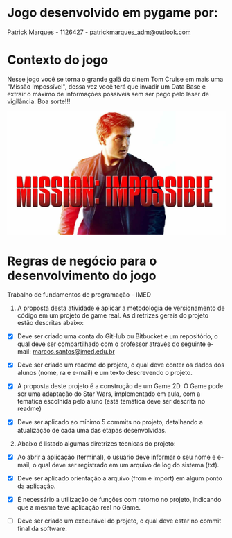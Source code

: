 # Jogo desenvolvido em pygame por:
Patrick Marques - 1126427 - patrickmarques_adm@outlook.com

# Contexto do jogo

Nesse jogo você se torna o grande galã do cinem Tom Cruise em mais uma "Missão Impossível", dessa vez você terá que invadir um Data Base e extrair o máximo de informações possíveis sem ser pego pelo laser de vigilância. Boa sorte!!!

![image](assets/images/missao_impossivel_readme.jpg)

# Regras de negócio para o desenvolvimento do jogo
Trabalho de fundamentos de programação - IMED

1) A proposta desta atividade é aplicar a metodologia de versionamento de código em um projeto de
game real. As diretrizes gerais do projeto estão descritas abaixo:

 - [x] Deve ser criado uma conta do GitHub ou Bitbucket e um repositório, o qual deve
ser compartilhado com o professor através do seguinte e-mail:
marcos.santos@imed.edu.br

 - [x] Deve ser criado um readme do projeto, o qual deve conter os
dados dos alunos (nome, ra e e-mail) e um texto descrevendo o
projeto.

 - [x] A proposta deste projeto é a construção de um Game 2D. O Game pode ser uma
adaptação do Star Wars, implementado em aula, com a temática escolhida pelo aluno
(está temática deve ser descrita no readme)

 - [x] Deve ser aplicado ao mínimo 5 commits no projeto, detalhando a atualização de
cada uma das etapas desenvolvidas.


2) Abaixo é listado algumas diretrizes técnicas do projeto:

 - [x] Ao abrir a aplicação (terminal), o usuário deve informar o seu nome e e-mail, o
qual deve ser registrado em um arquivo de log do sistema (txt).

 - [x] Deve ser aplicado orientação a arquivo (from e import) em
algum ponto da aplicação.

 - [x] É necessário a utilização de funções com retorno no projeto,
indicando que a mesma teve aplicação real no Game.

 - [ ] Deve ser criado um executável do projeto, o qual deve estar no commit final da software.
